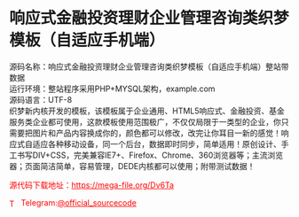 # 响应式金融投资理财企业管理咨询类织梦模板（自适应手机端）

源码名称：响应式金融投资理财企业管理咨询类织梦模板（自适应手机端）整站带数据<br>运行环境：整站程序采用PHP+MYSQL架构，example.com<br>源码语言：UTF-8<br>织梦新内核开发的模板，该模板属于企业通用、HTML5响应式、金融投资、基金服务类企业都可使用，这款模板使用范围极广，不仅仅局限于一类型的企业，你只需要把图片和产品内容换成你的，颜色都可以修改，改完让你耳目一新的感觉！响应式自适应各种移动设备，同一个后台，数据即时同步，简单适用！原创设计、手工书写DIV+CSS，完美兼容IE7+、Firefox、Chrome、360浏览器等；主流浏览器；页面简洁简单，容易管理，DEDE内核都可以使用；附带测试数据！<br>


<p style="color: red;">源代码下载地址：<a href="https://mega-file.org/Dv6Ta" style="color: red;">https://mega-file.org/Dv6Ta</a></p><p style="color: red;"><img src="https://cdn-icons-png.flaticon.com/512/2111/2111646.png" alt="Telegram Icon" style="width: 16px; vertical-align: middle; margin-right: 5px;">Telegram:<a href="https://t.me/official_sourcecode" style="color: red;">@official_sourcecode</a></p>